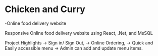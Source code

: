 # Chicken and Curry 

-Online food delivery website

Responsive Online food delivery website using React, .Net, and MsSQL


Project Highlights
-> Sign in/ Sign  Out,
-> Online Ordering,
-> Quick and Easily accessible menu
-> Admin can add and update menu items.
